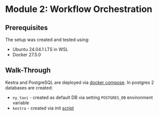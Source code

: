 # Module 2: Workflow Orchestration
## Prerequisites
The setup was created and tested using:
 - Ubuntu 24.04.1 LTS in WSL
 - Docker 27.5.0

## Walk-Through
Kestra and PostgreSQL are deployed via [docker compose](./docker-compose.yml). In postgres 2 databases are created: 
 - `ny_taxi` - created as default DB via setting `POSTGRES_DB` environment variable 
 - `kestra` - created via init [script](./docker/pg-init.sh)